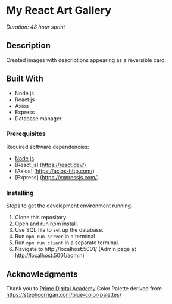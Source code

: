 # My React Art Gallery
_Duration: 48 hour sprint_

## Description

Created images with descriptions appearing as a reversible card.

## Built With

- Node.js 
- React.js 
- Axios 
- Express 
- Database manager

### Prerequisites

Required software dependencies:

- [Node.js](https://nodejs.org/en/)
- [React.js] (https://react.dev/)
- [Axios] (https://axios-http.com/)
- [Express] (https://expressjs.com/)

### Installing

Steps to get the development environment running.

1. Clone this repository.
2. Open and run npm install.
3. Use SQL file to set up the database. 
4. Run `npm run server` in a terminal
6. Run `npm run client` in a separate terminal.
5. Navigate to http://localhost:5001/
  (Admin page at http://localhost:5001/admin)


## Acknowledgments

Thank you to [Prime Digital Academy](www.primeacademy.io) 
Color Palette derived from: https://stephcorrigan.com/blue-color-palettes/
